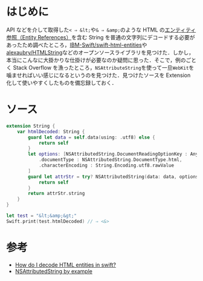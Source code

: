 <!-- title:Swift：HTMLエンティティを含む文字列をデコードする方法 -->

# はじめに

API などを介して取得した`< ⇒ &lt;`や`& ⇒ &amp;`のような HTML の[エンティティ参照（Entity References）](http://www.shurey.com/js/labo/character.html)を含む String を普通の文字列にデコードする必要があったため調べたところ，[IBM-Swift/swift-html-entities](https://github.com/IBM-Swift/swift-html-entities)や[alexaubry/HTMLString](https://github.com/alexaubry/HTMLString/tree/master/Sources/HTMLString)などのオープンソースライブラリを見つけた．しかし，本当にこんなに大掛かりな仕掛けが必要なのか疑問に思った．そこで，例のごとく Stack Overflow を漁ったところ，`NSAttributeString`を使って一旦`WebKit`を噛ませればいい感じになるというのを見つけた．見つけたソースを Extension 化して使いやすくしたものを備忘録しておく．

# ソース

```swift
extension String {
    var htmlDecoded: String {
        guard let data = self.data(using: .utf8) else {
            return self
        }
        let options: [NSAttributedString.DocumentReadingOptionKey : Any] = [
            .documentType : NSAttributedString.DocumentType.html,
            .characterEncoding : String.Encoding.utf8.rawValue
        ]
        guard let attrStr = try? NSAttributedString(data: data, options: options, documentAttributes: nil) else {
            return self
        }
        return attrStr.string
    }
}

```

```swift
let test = "&lt;&amp;&gt;"
Swift.print(test.htmlDecoded) // ⇒ <&>
```

# 参考

- [How do I decode HTML entities in swift?](https://stackoverflow.com/questions/25607247/how-do-i-decode-html-entities-in-swift)
- [NSAttributedString by example](https://www.hackingwithswift.com/articles/113/nsattributedstring-by-example)

